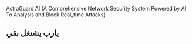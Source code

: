 AstraGuard AI (A Comprehensive Network Security
System Powered by AI To Analysis and Block
Real_time Attacks)


## يارب يشتغل بقي
